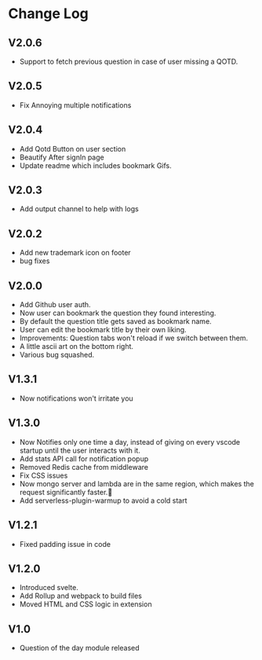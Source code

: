 # Change Log

## V2.0.6
- Support to fetch previous question in case of user missing a QOTD.

## V2.0.5
- Fix Annoying multiple notifications
## V2.0.4
- Add Qotd Button on user section
- Beautify After signIn page
- Update readme which includes bookmark Gifs.

## V2.0.3
- Add output channel to help with logs
  
## V2.0.2
- Add new trademark icon on footer
- bug fixes

## V2.0.0
- Add Github user auth.
- Now user can bookmark the question they found interesting.
- By default the question title gets saved as bookmark name.
- User can edit the bookmark title by their own liking.
- Improvements: Question tabs won't reload if we switch between them.
- A little ascii art on the bottom right.
- Various bug squashed.

## V1.3.1
- Now notifications won't irritate you

## V1.3.0
- Now Notifies only one time a day, instead of giving on every vscode startup until the user interacts with it.
- Add stats API call for notification popup
- Removed Redis cache from middleware
- Fix CSS issues
- Now mongo server and lambda are in the same region, which makes the request significantly faster.🎉
- Add serverless-plugin-warmup to avoid a cold start

## V1.2.1
- Fixed padding issue in code

## V1.2.0
- Introduced svelte.
- Add Rollup and webpack to build files
- Moved HTML and CSS logic in extension

## V1.0
- Question of the day module released